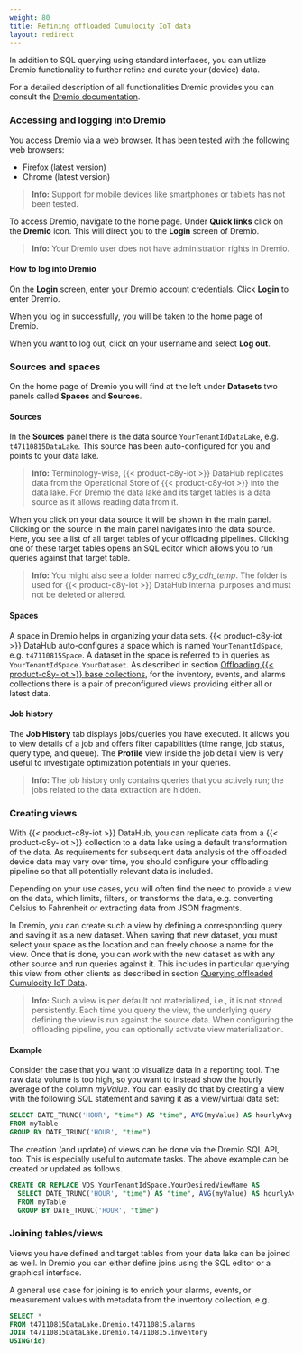 ```yaml
---
weight: 80
title: Refining offloaded Cumulocity IoT data
layout: redirect
---
```


In addition to SQL querying using standard interfaces, you can utilize Dremio functionality to further refine and curate your (device) data.

For a detailed description of all functionalities Dremio provides you can consult the [Dremio documentation](https://docs.dremio.com/).

### Accessing and logging into Dremio

You access Dremio via a web browser. It has been tested with the following web browsers:

* Firefox (latest version)
* Chrome (latest version)

> **Info:** Support for mobile devices like smartphones or tablets has not been tested.

To access Dremio, navigate to the home page. Under **Quick links** click on the **Dremio** icon. This will direct you to the **Login** screen of Dremio.

> **Info:** Your Dremio user does not have administration rights in Dremio.

#### How to log into Dremio

On the **Login** screen, enter your Dremio account credentials. Click **Login** to enter Dremio.

When you log in successfully, you will be taken to the home page of Dremio.

When you want to log out, click on your username and select **Log out**.

### Sources and spaces

On the home page of Dremio you will find at the left under **Datasets** two panels called **Spaces** and **Sources**.

#### Sources

In the **Sources** panel there is the data source `YourTenantIdDataLake`, e.g. `t47110815DataLake`. This source has been auto-configured for you and points to your data lake.

> **Info:** Terminology-wise, {{< product-c8y-iot >}} DataHub replicates data from the Operational Store of {{< product-c8y-iot >}} into the data lake. For Dremio the data lake and its target tables is a data source as it allows reading data from it.

When you click on your data source it will be shown in the main panel. Clicking on the source in the main panel navigates into the data source. Here, you see a list of all target tables of your offloading pipelines. Clicking one of these target tables opens an SQL editor which allows you to run queries against that target table.

> **Info:** You might also see a folder named *c8y_cdh_temp*. The folder is used for {{< product-c8y-iot >}} DataHub internal purposes and must not be deleted or altered.

#### Spaces

A space in Dremio helps in organizing your data sets. {{< product-c8y-iot >}} DataHub auto-configures a space which is named `YourTenantIdSpace`, e.g. `t47110815Space`. A dataset in the space is referred to in queries as `YourTenantIdSpace.YourDataset`. As described in section [Offloading {{< product-c8y-iot >}} base collections](/datahub/working-with-datahub/#offloading-base-collections), for the inventory, events, and alarms collections there is a pair of preconfigured views providing either all or latest data.

#### Job history

The **Job History** tab displays jobs/queries you have executed. It allows you to view details of a job and offers filter capabilities (time range, job status, query type, and queue). The **Profile** view inside the job detail view is very useful to investigate optimization potentials in your queries.

> **Info:** The job history only contains queries that you actively run; the jobs related to the data extraction are hidden.

### Creating views

With {{< product-c8y-iot >}} DataHub, you can replicate data from a {{< product-c8y-iot >}} collection to a data lake using a default transformation of the data. As requirements for subsequent data analysis of the offloaded device data may vary over time, you should configure your offloading pipeline so that all potentially relevant data is included.

Depending on your use cases, you will often find the need to provide a view on the data, which limits, filters, or transforms the data, e.g. converting Celsius to Fahrenheit or extracting data from JSON fragments.

In Dremio, you can create such a view by defining a corresponding query and saving it as a new dataset. When saving that new dataset, you must select your space as the location and can freely choose a name for the view. Once that is done, you can work with the new dataset as with any other source and run queries against it. This includes in particular querying this view from other clients as described in section [Querying offloaded Cumulocity IoT Data](/datahub/working-with-datahub/#querying-offloaded).

> **Info:** Such a view is per default not materialized, i.e., it is not stored persistently. Each time you query the view, the underlying query defining the view is run against the source data. When configuring the offloading pipeline, you can optionally activate view materialization.

#### Example
Consider the case that you want to visualize data in a reporting tool. The raw data volume is too high, so you want to instead show the hourly average of the column *myValue*. You can easily do that by creating a view with the following SQL statement and saving it as a view/virtual data set:

```sql
SELECT DATE_TRUNC('HOUR', "time") AS "time", AVG(myValue) AS hourlyAvg
FROM myTable
GROUP BY DATE_TRUNC('HOUR', "time")
```

The creation (and update) of views can be done via the Dremio SQL API, too. This is especially useful to automate tasks. The above example can be created or updated as follows.

```sql
CREATE OR REPLACE VDS YourTenantIdSpace.YourDesiredViewName AS
  SELECT DATE_TRUNC('HOUR', "time") AS "time", AVG(myValue) AS hourlyAvg
  FROM myTable
  GROUP BY DATE_TRUNC('HOUR', "time")
```

### Joining tables/views

Views you have defined and target tables from your data lake can be joined as well. In Dremio you can either define joins using the SQL editor or a graphical interface.

A general use case for joining is to enrich your alarms, events, or measurement values with metadata from the inventory collection, e.g.

```sql
SELECT *
FROM t47110815DataLake.Dremio.t47110815.alarms
JOIN t47110815DataLake.Dremio.t47110815.inventory
USING(id)
```

